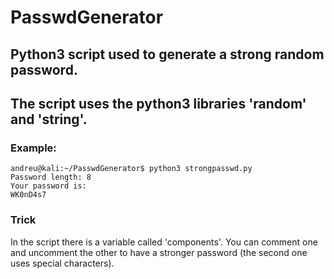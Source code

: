 # PasswdGenerator

## Python3 script used to generate a strong random password.

## The script uses the python3 libraries **'random'** and **'string'.**

### Example:
```
andreu@kali:~/PasswdGenerator$ python3 strongpasswd.py 
Password length: 8 
Your password is:
WK0nD4s7
```

### Trick
In the script there is a variable called 'components'.
You can comment one and uncomment the other to have a stronger password (the second one uses special characters).